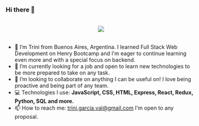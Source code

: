### Hi there 👋
<br>
<div align='center'> 
<img src = 'https://user-images.githubusercontent.com/85238660/184928696-14bd3358-b605-4ee3-a2df-28640137bb56.gif' />
</div>
<br>



- 🔭 I’m Trini from Buenos Aires, Argentina. I learned Full Stack Web Development on Henry Bootcamp and I'm eager to continue learning even more and with a special focus on backend.
- 🌱 I’m currently looking for a job and open to learn new technologies to be more prepared to take on any task. 
- 👯 I’m looking to collaborate on anything I can be useful on! I love being proactive and being part of any team.  
- 💻 Technologies I use: **JavaScript, CSS, HTML, Express, React, Redux, Python, SQL and more.**
- 📫 How to reach me: trini.garcia.val@gmail.com I'm open to any proposal. 


